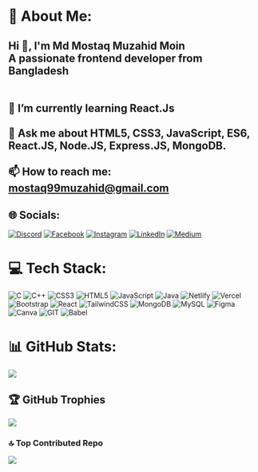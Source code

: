  # 💫 About Me:
## Hi 👋, I'm Md Mostaq Muzahid Moin<br>A passionate frontend developer from Bangladesh<br><br><br>🌱 I’m currently learning React.Js<br><br>💬 Ask me about HTML5, CSS3, JavaScript, ES6, React.JS, Node.JS, Express.JS, MongoDB.<br><br>📫 How to reach me: mostaq99muzahid@gmail.com


## 🌐 Socials:
[![Discord](https://img.shields.io/badge/Discord-%237289DA.svg?logo=discord&logoColor=white)](https://discord.gg/mostaq27) [![Facebook](https://img.shields.io/badge/Facebook-%231877F2.svg?logo=Facebook&logoColor=white)](https://facebook.com/mostaq.muzahid.027) [![Instagram](https://img.shields.io/badge/Instagram-%23E4405F.svg?logo=Instagram&logoColor=white)](https://instagram.com/mostaq_muzahid) [![LinkedIn](https://img.shields.io/badge/LinkedIn-%230077B5.svg?logo=linkedin&logoColor=white)](https://linkedin.com/in/md-mostaq-mujahid-moin-2702881ba) [![Medium](https://img.shields.io/badge/Medium-12100E?logo=medium&logoColor=white)](https://medium.com/@@mostaq99muzahid) 

# 💻 Tech Stack:
![C](https://img.shields.io/badge/c-%2300599C.svg?style=for-the-badge&logo=c&logoColor=white) ![C++](https://img.shields.io/badge/c++-%2300599C.svg?style=for-the-badge&logo=c%2B%2B&logoColor=white) ![CSS3](https://img.shields.io/badge/css3-%231572B6.svg?style=for-the-badge&logo=css3&logoColor=white) ![HTML5](https://img.shields.io/badge/html5-%23E34F26.svg?style=for-the-badge&logo=html5&logoColor=white) ![JavaScript](https://img.shields.io/badge/javascript-%23323330.svg?style=for-the-badge&logo=javascript&logoColor=%23F7DF1E) ![Java](https://img.shields.io/badge/java-%23ED8B00.svg?style=for-the-badge&logo=java&logoColor=white) ![Netlify](https://img.shields.io/badge/netlify-%23000000.svg?style=for-the-badge&logo=netlify&logoColor=#00C7B7) ![Vercel](https://img.shields.io/badge/vercel-%23000000.svg?style=for-the-badge&logo=vercel&logoColor=white) ![Bootstrap](https://img.shields.io/badge/bootstrap-%23563D7C.svg?style=for-the-badge&logo=bootstrap&logoColor=white) ![React](https://img.shields.io/badge/react-%2320232a.svg?style=for-the-badge&logo=react&logoColor=%2361DAFB) ![TailwindCSS](https://img.shields.io/badge/tailwindcss-%2338B2AC.svg?style=for-the-badge&logo=tailwind-css&logoColor=white) ![MongoDB](https://img.shields.io/badge/MongoDB-%234ea94b.svg?style=for-the-badge&logo=mongodb&logoColor=white) ![MySQL](https://img.shields.io/badge/mysql-%2300f.svg?style=for-the-badge&logo=mysql&logoColor=white) 	![Figma](https://img.shields.io/badge/figma-%23F24E1E.svg?style=for-the-badge&logo=figma&logoColor=white) ![Canva](https://img.shields.io/badge/Canva-%2300C4CC.svg?style=for-the-badge&logo=Canva&logoColor=white) ![GIT](https://img.shields.io/badge/Git-fc6d26?style=for-the-badge&logo=git&logoColor=white) ![Babel](https://img.shields.io/badge/Babel-F9DC3e?style=for-the-badge&logo=babel&logoColor=black)
# 📊 GitHub Stats:
 
![](https://github-readme-streak-stats.herokuapp.com/?user=Mostaq27&theme=dark&hide_border=false) 

## 🏆 GitHub Trophies
![](https://github-profile-trophy.vercel.app/?username=Mostaq27&theme=radical&no-frame=false&no-bg=true&margin-w=4)

 
### 🔝 Top Contributed Repo
![](https://github-contributor-stats.vercel.app/api?username=Mostaq27&limit=5&theme=dark&combine_all_yearly_contributions=true)

 

<!-- Proudly created with GPRM ( https://gprm.itsvg.in ) -->
